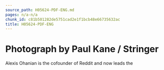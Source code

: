 ```yaml
---
source_path: H05624-PDF-ENG.md
pages: n/a-n/a
chunk_id: c81b501282de5751cad2e1f1bcb48e66735632ac
title: H05624-PDF-ENG
---
```

# Photograph by Paul Kane / Stringer

Alexis Ohanian is the cofounder of Reddit and now leads the
